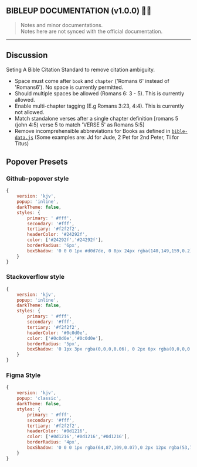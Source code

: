 ## **BIBLEUP DOCUMENTATION (v1.0.0)** 📖💡

> Notes and minor documentations.<br> 
> Notes here are not synced with the official documentation. 

---
## Discussion
Seting A Bible Citation Standard to remove citation ambiguity.
- Space must come after `book` and `chapter` ('Romans 6' instead of 'Romans6'). No space is currently permitted. 
- Should multiple spaces be allowed (Romans 6: 3 - 5). This is currently allowed.
- Enable multi-chapter tagging (E.g Romans 3:23, 4:4). This is currently not allowed.
- Match standalone verses after a single chapter definition [romans 5  (john 4:5) verse 5 to match 'VERSE 5' as Romans 5:5]
- Remove incomprehensible abbreviations for Books as defined in [`bible-data.js`](https://github.com/bibleup/bibleup/blob/main/bibleup/js/helper/bible-data.js) (Some examples are: Jd for Jude, 2 Pet for 2nd Peter, Ti for Titus)

## Popover Presets
### Github-popover style
```js
{
	version: 'kjv',
	popup: 'inline',
	darkTheme: false,
	styles: {
		primary: ' #fff',
		secondary: '#fff',
		tertiary: '#f2f2f2',
		headerColor: '#24292f',
		color: ['#24292f','#24292f'],
		borderRadius: '6px',
		boxShadow: '0 0 0 1px #d0d7de, 0 8px 24px rgba(140,149,159,0.2)'
	}
}
```

### Stackoverflow style
```js
{
	version: 'kjv',
	popup: 'inline',
	darkTheme: false,
	styles: {
		primary: ' #fff',
		secondary: '#fff',
		tertiary: '#f2f2f2',
		headerColor: '#0c0d0e',
		color: ['#0c0d0e','#0c0d0e'],
		borderRadius: '5px',
		boxShadow: '0 1px 3px rgba(0,0,0,0.06), 0 2px 6px rgba(0,0,0,0.06), 0 3px 8px rgba(0,0,0,0.09)'
	}
}
```

### Figma Style 
```js
{
	version: 'kjv',
	popup: 'classic',
	darkTheme: false,
	styles: {
		primary: ' #fff',
		secondary: '#fff',
		tertiary: '#f2f2f2',
		headerColor: '#0d1216',
		color: ['#0d1216','#0d1216','#0d1216'],
		borderRadius: '4px',
		boxShadow: '0 0 0 1px rgba(64,87,109,0.07),0 2px 12px rgba(53,71,90,0.2)'
	}
}

```
